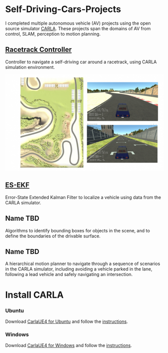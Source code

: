 # Self-Driving-Cars-Projects
I completed multiple autonomous vehicle (AV) projects using the open source simulator [CARLA](https://github.com/carla-simulator/carla/). These projects span the domains of AV from control, SLAM, perception to motion planning. 

## [Racetrack Controller](Racetrack%20Controller)
Controller to navigate a self-driving car around a racetrack, using CARLA simulation environment.

![racetrack_demo](Demo%20Images/racetrack.png)

## [ES-EKF](ES-EKF)
Error-State Extended Kalman Filter to localize a vehicle using data from the CARLA simulator.

## Name TBD
Algorithms to identify bounding boxes for objects in the scene, and to define the boundaries of the drivable surface.

## Name TBD
A hierarchical motion planner to navigate through a sequence of scenarios in the CARLA simulator, including avoiding a vehicle parked in the lane, following a lead vehicle and safely navigating an intersection.



# Install CARLA
### Ubuntu
Download [CarlaUE4 for Ubuntu](https://d18ky98rnyall9.cloudfront.net/3dXfty7_EemFOA6Hm29iNA_de05a1c02eff11e9821ed19f5bd73b7b_CarlaUE4Ubuntu.tar.gz?Expires=1617321600&Signature=HZNjeb5Kckm0Yu6~KvGyS0OsIxS1xf6tUSER6cbOnuJQJ7Rd96L2tepcD4nBeCVoVVwUWNenLWaHbjggQpVOUhk3cedNXRwDVCrabBifzoPvqLLscq234joqgtx60wL2AZhQ9WAVDQWERrmbRDGlZQX1AdHtVoVq~V4WBwSmf1Q_&Key-Pair-Id=APKAJLTNE6QMUY6HBC5A) and follow the [instructions](https://d18ky98rnyall9.cloudfront.net/IFfK-Ce8Eem3Cw5hhdQCGg_210f0c4027bc11e9ae95c9d2c8ddb796_CARLA-Setup-Guide-_Ubuntu_.pdf?Expires=1617321600&Signature=UGyu2BRDZJlYXSx5olzXAIv-BqMUXfMJQD2rQmm4axfrCe4puKw4F1ndxku6edUk~~DUm7Jmp4ZplVoKbL1QrYPojJ34e901QNuJaLJ6IbPXBPna2a4hFGUAi3aVTEfe~R3mWEPtWNwd8h6OgK3MshiF4Y8Px0wynsYe39Yg09k_&Key-Pair-Id=APKAJLTNE6QMUY6HBC5A).

### Windows
Download [CarlaUE4 for Windows](https://d18ky98rnyall9.cloudfront.net/uuTN7y7rEemnrA4AsaAhFA_bbb340f02eeb11e9a59e73356fd63643_CarlaUE4Windows.zip?Expires=1617321600&Signature=INH4YwFobnnghkX4unq9GAEgJKlw91rm27cGygAgW-Cs51FpwvJhKsCfMLzvYKYXNct7brdZe7VfYLCpjpcOe5~e31E7c2M1bwVRoeuUVgiFuwVonQ5UH3bRdNjGM2Bgld3W~X8X27Dhcy69Z-Z1hAJgQjv3VPU~p1GyCXxsna0_&Key-Pair-Id=APKAJLTNE6QMUY6HBC5A) and follow the [instructions](https://d18ky98rnyall9.cloudfront.net/IFfxQie8Eem9HA6xGGaRfg_20f6060027bc11e98ed3dfcfdba7c72b_CARLA-Setup-Guide-_Windows-x64_.pdf?Expires=1617321600&Signature=etfV1y0Ky1Rd4qt~FqTRxufLmE4aoZHNQr267mOK1YOHi3qKqwFt-Z7FlJacdGZcZ7Og0A4JouZAAxurzFwK0KDfLN4zdPbRwoSM2JZ2TSDfyF9PqpkbynRZd8WcdXLDFEMUOcPUhh06tkz3O4k-Ia0hskXW1VXyrFUGqU8GibA_&Key-Pair-Id=APKAJLTNE6QMUY6HBC5A).
